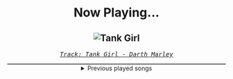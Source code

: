 <div align="center"> 
<h1>Now Playing...</h1>

![Tank Girl](https://i.scdn.co/image/ab67616d00001e02dd0ac28a6925973c9e1c1e1d)
--
_<samp><a href="https://open.spotify.com/track/0e9oIyxxQgT0XHTW6lUjE1">Track: Tank Girl - Darth Marley</a></samp>_

<div style="border: 1px #4B5054 solid"></div>
<details>
  <summary>
    Previous played songs
  </summary>
  <table>
    <thead>
      <tr>
        <th>
          Artist
        </th>
        <th>
          Song
        </th>
        <th>
          Link
        </th>
      </tr>
    </thead>
    <tbody>
      <tr><td>Darth Marley</td><td>Tank Girl</td><td><a href="https://open.spotify.com/track/0e9oIyxxQgT0XHTW6lUjE1">https://open.spotify.com/track/0e9oIyxxQgT0XHTW6lUjE1</a></td></tr><tr><td>Tremonti</td><td>The Mother, The Earth and I</td><td><a href="https://open.spotify.com/track/6cLxUmYnW9IFVvasteS4NX">https://open.spotify.com/track/6cLxUmYnW9IFVvasteS4NX</a></td></tr><tr><td>Citizen Soldier</td><td>Live Again</td><td><a href="https://open.spotify.com/track/6JqEKP7vyYii4YloOS5lp1">https://open.spotify.com/track/6JqEKP7vyYii4YloOS5lp1</a></td></tr><tr><td>The Haunt</td><td>Masochistic Lovers</td><td><a href="https://open.spotify.com/track/0J5uv1lTpYslQnbSlWBQYL">https://open.spotify.com/track/0J5uv1lTpYslQnbSlWBQYL</a></td></tr><tr><td>Coping Method</td><td>Inhuman</td><td><a href="https://open.spotify.com/track/1wkBysOneqlIEkzY9Ld4sV">https://open.spotify.com/track/1wkBysOneqlIEkzY9Ld4sV</a></td></tr><tr><td>CANTERVICE</td><td>Zero Hour</td><td><a href="https://open.spotify.com/track/3RunJ8IYNjL7uM3fwB640I">https://open.spotify.com/track/3RunJ8IYNjL7uM3fwB640I</a></td></tr><tr><td>Goodjohn Productions</td><td>Nocturne</td><td><a href="https://open.spotify.com/track/5dX4cRyf5y8o6GhLMtWnks">https://open.spotify.com/track/5dX4cRyf5y8o6GhLMtWnks</a></td></tr><tr><td>ENMA</td><td>Ojiisan</td><td><a href="https://open.spotify.com/track/5DBqHpVUiyCQr4kEpk9KZx">https://open.spotify.com/track/5DBqHpVUiyCQr4kEpk9KZx</a></td></tr><tr><td>Chris Hayes</td><td>Into the Unknown</td><td><a href="https://open.spotify.com/track/6nMqA5PUl8jUlGJS3wqvLz">https://open.spotify.com/track/6nMqA5PUl8jUlGJS3wqvLz</a></td></tr><tr><td>Falconshield</td><td>Frozen Memory</td><td><a href="https://open.spotify.com/track/3vUJT5NJ39yCd9gDcQ5QUN">https://open.spotify.com/track/3vUJT5NJ39yCd9gDcQ5QUN</a></td></tr><tr><td>Art Of Dying</td><td>Won’t Look Back</td><td><a href="https://open.spotify.com/track/6Ywjl5TP0cJLO6hqljNkDX">https://open.spotify.com/track/6Ywjl5TP0cJLO6hqljNkDX</a></td></tr><tr><td>Rain City Drive</td><td>Wish You The Best</td><td><a href="https://open.spotify.com/track/1MtgVw093BemZtwbDZyHqj">https://open.spotify.com/track/1MtgVw093BemZtwbDZyHqj</a></td></tr><tr><td>The Plot In You</td><td>Pretend</td><td><a href="https://open.spotify.com/track/3pTCy3GDllLC0wHXtMSVZh">https://open.spotify.com/track/3pTCy3GDllLC0wHXtMSVZh</a></td></tr><tr><td>Breaking Benjamin</td><td>Fade Away</td><td><a href="https://open.spotify.com/track/6PkquTvmXuL0BuHqC0nZEB">https://open.spotify.com/track/6PkquTvmXuL0BuHqC0nZEB</a></td></tr><tr><td>Breaking Benjamin</td><td>Had Enough</td><td><a href="https://open.spotify.com/track/7u93rCmIM9mBoT4mvfUBTZ">https://open.spotify.com/track/7u93rCmIM9mBoT4mvfUBTZ</a></td></tr><tr><td>Linkin Park</td><td>Heavy Is the Crown</td><td><a href="https://open.spotify.com/track/3fgehc497TFqKH1zBL2YNK">https://open.spotify.com/track/3fgehc497TFqKH1zBL2YNK</a></td></tr><tr><td>Breaking Benjamin</td><td>Fade Away</td><td><a href="https://open.spotify.com/track/6PkquTvmXuL0BuHqC0nZEB">https://open.spotify.com/track/6PkquTvmXuL0BuHqC0nZEB</a></td></tr><tr><td>Breaking Benjamin</td><td>Had Enough</td><td><a href="https://open.spotify.com/track/7u93rCmIM9mBoT4mvfUBTZ">https://open.spotify.com/track/7u93rCmIM9mBoT4mvfUBTZ</a></td></tr><tr><td>Linkin Park</td><td>Heavy Is the Crown</td><td><a href="https://open.spotify.com/track/3fgehc497TFqKH1zBL2YNK">https://open.spotify.com/track/3fgehc497TFqKH1zBL2YNK</a></td></tr><tr><td>Breaking Benjamin</td><td>Fade Away</td><td><a href="https://open.spotify.com/track/6PkquTvmXuL0BuHqC0nZEB">https://open.spotify.com/track/6PkquTvmXuL0BuHqC0nZEB</a></td></tr>
    </tbody>
  </table>
</details>

</div>
